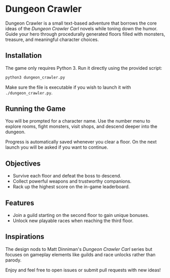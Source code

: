 # Dungeon Crawler

Dungeon Crawler is a small text-based adventure that borrows the core ideas of the *Dungeon Crawler Carl* novels while toning down the humor. Guide your hero through procedurally generated floors filled with monsters, treasure, and meaningful character choices.

## Installation

The game only requires Python 3. Run it directly using the provided script:

```bash
python3 dungeon_crawler.py
```

Make sure the file is executable if you wish to launch it with `./dungeon_crawler.py`.

## Running the Game

You will be prompted for a character name. Use the number menu to explore rooms, fight monsters, visit shops, and descend deeper into the dungeon.

Progress is automatically saved whenever you clear a floor. On the next launch you will be asked if you want to continue.

## Objectives

- Survive each floor and defeat the boss to descend.
- Collect powerful weapons and trustworthy companions.
- Rack up the highest score on the in-game leaderboard.

## Features

- Join a guild starting on the second floor to gain unique bonuses.
- Unlock new playable races when reaching the third floor.

## Inspirations

The design nods to Matt Dinniman's *Dungeon Crawler Carl* series but focuses on gameplay elements like guilds and race unlocks rather than parody.

Enjoy and feel free to open issues or submit pull requests with new ideas!
